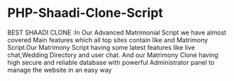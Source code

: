 # PHP-Shaadi-Clone-Script
BEST SHAADI CLONE :In Our Advanced Matrimonial Script we have almost covered Main features which all top sites contain like  and Matrimony Script.Our Matrimony Script having some latest features like live chat,Wedding Directory and user chat. And our Matrimony Clone having high secure and reliable database with powerful Administrator panel to manage the website in an easy way
